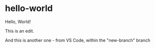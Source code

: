 # hello-world
Hello, World!

This is an edit.

And this is another one - from VS Code, within the "new-branch" branch